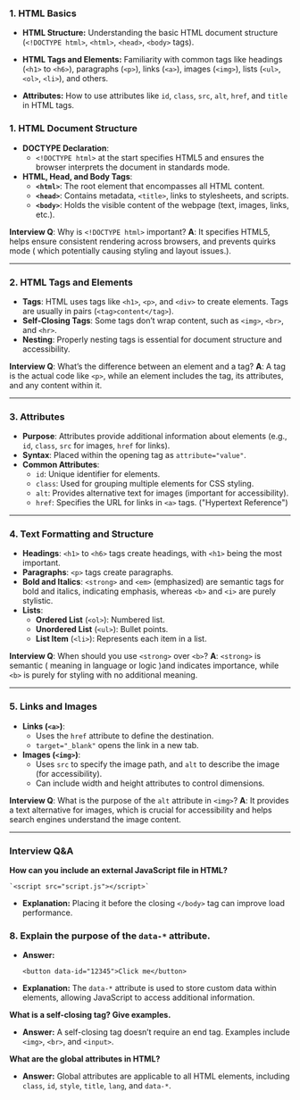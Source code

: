 

### 1. **HTML Basics**
   - **HTML Structure:** Understanding the basic HTML document structure (`<!DOCTYPE html>`, `<html>`, `<head>`, `<body>` tags).

   - **HTML Tags and Elements:** Familiarity with common tags like headings (`<h1>` to `<h6>`), paragraphs (`<p>`), links (`<a>`), images (`<img>`), lists (`<ul>`, `<ol>`, `<li>`), and others.

   - **Attributes:** How to use attributes like `id`, `class`, `src`, `alt`, `href`, and `title` in HTML tags.



### 1. **HTML Document Structure**
   - **DOCTYPE Declaration**: 
     - `<!DOCTYPE html>` at the start specifies HTML5 and ensures the browser interprets the document in standards mode.
   - **HTML, Head, and Body Tags**:
     - **`<html>`**: The root element that encompasses all HTML content.
     - **`<head>`**: Contains metadata, `<title>`, links to stylesheets, and scripts.
     - **`<body>`**: Holds the visible content of the webpage (text, images, links, etc.).

   **Interview Q**: Why is `<!DOCTYPE html>` important?
   **A**: It specifies HTML5, helps ensure consistent rendering across browsers, and prevents quirks mode ( which potentially causing styling and layout issues.).

---

### 2. **HTML Tags and Elements**
   - **Tags**: HTML uses tags like `<h1>`, `<p>`, and `<div>` to create elements. Tags are usually in pairs (`<tag>content</tag>`).
   - **Self-Closing Tags**: Some tags don’t wrap content, such as `<img>`, `<br>`, and `<hr>`.
   - **Nesting**: Properly nesting tags is essential for document structure and accessibility.

   **Interview Q**: What’s the difference between an element and a tag?
   **A**: A tag is the actual code like `<p>`, while an element includes the tag, its attributes, and any content within it.

---

### 3. **Attributes**
   - **Purpose**: Attributes provide additional information about elements (e.g., `id`, `class`, `src` for images, `href` for links).
   - **Syntax**: Placed within the opening tag as `attribute="value"`.
   - **Common Attributes**:
     - `id`: Unique identifier for elements.
     - `class`: Used for grouping multiple elements for CSS styling.
     - `alt`: Provides alternative text for images (important for accessibility).
     - `href`: Specifies the URL for links in `<a>` tags. ("Hypertext Reference")


---

### 4. **Text Formatting and Structure**
   - **Headings**: `<h1>` to `<h6>` tags create headings, with `<h1>` being the most important.
   - **Paragraphs**: `<p>` tags create paragraphs.
   - **Bold and Italics**: `<strong>` and `<em>` (emphasized) are semantic tags for bold and italics, indicating emphasis, whereas `<b>` and `<i>` are purely stylistic.
   - **Lists**:
     - **Ordered List** (`<ol>`): Numbered list.
     - **Unordered List** (`<ul>`): Bullet points.
     - **List Item** (`<li>`): Represents each item in a list.

   **Interview Q**: When should you use `<strong>` over `<b>`?
   **A**: `<strong>` is semantic ( meaning in language or logic )and indicates importance, while `<b>` is purely for styling with no additional meaning.

---

### 5. **Links and Images**
   - **Links (`<a>`)**:
     - Uses the `href` attribute to define the destination.
     - `target="_blank"` opens the link in a new tab.
   - **Images (`<img>`)**:
     - Uses `src` to specify the image path, and `alt` to describe the image (for accessibility).
     - Can include width and height attributes to control dimensions.

   **Interview Q**: What is the purpose of the `alt` attribute in `<img>`?
   **A**: It provides a text alternative for images, which is crucial for accessibility and helps search engines understand the image content.


---

### **Interview Q&A**




**How can you include an external JavaScript file in HTML?**

    
    `<script src="script.js"></script>`
    
- **Explanation:** Placing it before the closing `</body>` tag can improve load performance.




### 8. **Explain the purpose of the `data-*` attribute.**

- **Answer:**
    
    `<button data-id="12345">Click me</button>`
    
- **Explanation:** The `data-*` attribute is used to store custom data within elements, allowing JavaScript to access additional information.




 **What is a self-closing tag? Give examples.**

- **Answer:** A self-closing tag doesn’t require an end tag. Examples include `<img>`, `<br>`, and `<input>`.


**What are the global attributes in HTML?**

- **Answer:** Global attributes are applicable to all HTML elements, including `class`, `id`, `style`, `title`, `lang`, and `data-*`.

